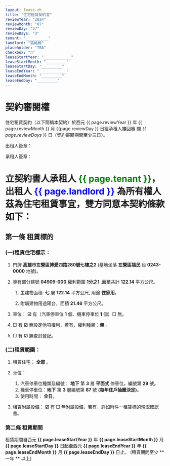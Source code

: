 ```yaml
---
layout: lease-zh
title: "住宅租賃契約書"
reviewYear: "2024"
reviewMonth: "07"
reviewDay: "27"
reviewDays: "3"
tenant: "__________"
landlord: "張格齡"
placeholder: "TBA"
checkbox: "□"
leaseStartYear: "____________"
leaseStartMonth: "_________"
leaseStartDay: "_________"
leaseEndYear: "____________"
leaseEndMonth: "_________"
leaseEndDay: "_________"
---
```



# 契約審閱權  

住宅租賃契約（以下簡稱本契約）於西元 {{ page.reviewYear }} 年 {{ page.reviewMonth }} 月 {{page.reviewDay }} 日經承租人攜回審 閱 _{{ page.reviewDays }}_ 日（契約審閱期間至少三日）。 


出租人簽章： 

承租人簽章： 




# 立契約書人承租人 <span style="color:green">**{{ page.tenant }}**</span>，出租人 <span style="color:blue">**{{ page.landlord }}**</span> 為所有權人茲為住宅租賃事宜，雙方同意本契約條款如下： 


## 第一條 租賃標的 

### (一)租賃住宅標示： 

1. 門牌 **高雄市左營區博愛四路280號七樓之2** (基地坐落 **左營區福民** 段 **0243-0000** 地號)。

1. 專有部分建號 **04909-000**,權利範圍 **1分之1** ,面積共計 **122.14** 平方公尺。

   1. 主建物面積: **七** 層 **122.14** 平方公尺, 用途 **住家用**。

   1. 附屬建物用途陽台，面積 **21.46** 平方公尺。 

1. 車位： **☑** 有（汽車停車位 **1** 個、機車停車位 **1** 個）□ 無。 

1. □ 有 **☑** 無設定他項權利，若有，權利種類：**無** 。 

1. □ 有 **☑** 無查封登記。 

### (二)租賃範圍： 

1. 租賃住宅： **全部** 。 

1. 車位： 

   1. 汽車停車位種類及編號： 
**地下** 第 **3** 層 **平面式** 停車位，編號第  **29**  號。 
   1. 機車停車位：**地下** 第 **3** 層編號第 **87** 號 **(每年住戶抽籤決定)**。 
   1. 使用時間： **全日**。
 

1. 租賃附屬設備： **☑** 有 □ 無附屬設備，若有，詳如附件一租賃標的現況確認書。 


### 第二條 租賃期間

租賃期間自西元 **{{ page.leaseStartYear }}** 年 **{{ page.leaseStartMonth }}** 月 **{{ page.leaseStartDay }}** 日起至西元 **{{ page.leaseEndYear }}** 年 **{{ page.leaseEndMonth }}** 月 **{{ page.leaseEndDay }}** 日止。
(租賃期間至少 ** 一年 ** 以上)
